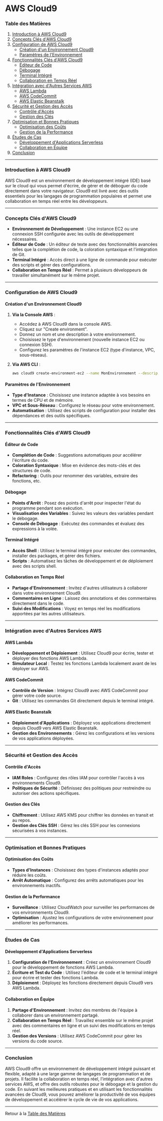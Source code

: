 # AWS Cloud9

### Table des Matières

1. [Introduction à AWS Cloud9](#introduction-à-aws-cloud9)
2. [Concepts Clés d'AWS Cloud9](#concepts-clés-daws-cloud9)
3. [Configuration de AWS Cloud9](#configuration-de-aws-cloud9)
    - [Création d'un Environnement Cloud9](#création-dun-environnement-cloud9)
    - [Paramètres de l'Environnement](#paramètres-de-lenvironnement)
4. [Fonctionnalités Clés d'AWS Cloud9](#fonctionnalités-clés-daws-cloud9)
    - [Éditeur de Code](#éditeur-de-code)
    - [Débogage](#débogage)
    - [Terminal Intégré](#terminal-intégré)
    - [Collaboration en Temps Réel](#collaboration-en-temps-réel)
5. [Intégration avec d'Autres Services AWS](#intégration-avec-dautres-services-aws)
    - [AWS Lambda](#aws-lambda)
    - [AWS CodeCommit](#aws-codecommit)
    - [AWS Elastic Beanstalk](#aws-elastic-beanstalk)
6. [Sécurité et Gestion des Accès](#sécurité-et-gestion-des-accès)
    - [Contrôle d'Accès](#contrôle-daccès)
    - [Gestion des Clés](#gestion-des-clés)
7. [Optimisation et Bonnes Pratiques](#optimisation-et-bonnes-pratiques)
    - [Optimisation des Coûts](#optimisation-des-coûts)
    - [Gestion de la Performance](#gestion-de-la-performance)
8. [Études de Cas](#études-de-cas)
    - [Développement d'Applications Serverless](#développement-dapplications-serverless)
    - [Collaboration en Équipe](#collaboration-en-équipe)
9. [Conclusion](#conclusion)

---

### Introduction à AWS Cloud9

AWS Cloud9 est un environnement de développement intégré (IDE) basé sur le cloud qui vous permet d'écrire, de gérer et de déboguer du code directement dans votre navigateur. Cloud9 est livré avec des outils essentiels pour les langages de programmation populaires et permet une collaboration en temps réel entre les développeurs.

---

### Concepts Clés d'AWS Cloud9

- **Environnement de Développement** : Une instance EC2 ou une connexion SSH configurée avec les outils de développement nécessaires.
- **Éditeur de Code** : Un éditeur de texte avec des fonctionnalités avancées telles que la complétion de code, la coloration syntaxique et l'intégration de Git.
- **Terminal Intégré** : Accès direct à une ligne de commande pour exécuter des scripts et gérer des configurations.
- **Collaboration en Temps Réel** : Permet à plusieurs développeurs de travailler simultanément sur le même projet.

---

### Configuration de AWS Cloud9

#### Création d'un Environnement Cloud9

1. **Via la Console AWS** :
   - Accédez à AWS Cloud9 dans la console AWS.
   - Cliquez sur "Create environment".
   - Donnez un nom et une description à votre environnement.
   - Choisissez le type d'environnement (nouvelle instance EC2 ou connexion SSH).
   - Configurez les paramètres de l'instance EC2 (type d'instance, VPC, sous-réseau).

2. **Via AWS CLI** :
   ```bash
   aws cloud9 create-environment-ec2 --name MonEnvironnement --description "Environnement de développement pour mon projet" --instance-type t2.micro --subnet-id subnet-12345678
   ```

#### Paramètres de l'Environnement

- **Type d'Instance** : Choisissez une instance adaptée à vos besoins en termes de CPU et de mémoire.
- **VPC et Sous-Réseau** : Configurez le réseau pour votre environnement.
- **Automatisation** : Utilisez des scripts de configuration pour installer des dépendances et des outils spécifiques.

---

### Fonctionnalités Clés d'AWS Cloud9

#### Éditeur de Code

- **Complétion de Code** : Suggestions automatiques pour accélérer l'écriture du code.
- **Coloration Syntaxique** : Mise en évidence des mots-clés et des structures de code.
- **Refactoring** : Outils pour renommer des variables, extraire des fonctions, etc.

#### Débogage

- **Points d'Arrêt** : Posez des points d'arrêt pour inspecter l'état du programme pendant son exécution.
- **Visualisation des Variables** : Suivez les valeurs des variables pendant le débogage.
- **Console de Débogage** : Exécutez des commandes et évaluez des expressions à la volée.

#### Terminal Intégré

- **Accès Shell** : Utilisez le terminal intégré pour exécuter des commandes, installer des packages, et gérer des fichiers.
- **Scripts** : Automatisez les tâches de développement et de déploiement avec des scripts shell.

#### Collaboration en Temps Réel

- **Partage d'Environnement** : Invitez d'autres utilisateurs à collaborer dans votre environnement Cloud9.
- **Commentaires en Ligne** : Laissez des annotations et des commentaires directement dans le code.
- **Suivi des Modifications** : Voyez en temps réel les modifications apportées par les autres utilisateurs.

---

### Intégration avec d'Autres Services AWS

#### AWS Lambda

- **Développement et Déploiement** : Utilisez Cloud9 pour écrire, tester et déployer des fonctions AWS Lambda.
- **Simulateur Local** : Testez les fonctions Lambda localement avant de les déployer sur AWS.

#### AWS CodeCommit

- **Contrôle de Version** : Intégrez Cloud9 avec AWS CodeCommit pour gérer votre code source.
- **Git** : Utilisez les commandes Git directement depuis le terminal intégré.

#### AWS Elastic Beanstalk

- **Déploiement d'Applications** : Déployez vos applications directement depuis Cloud9 vers AWS Elastic Beanstalk.
- **Gestion des Environnements** : Gérez les configurations et les versions de vos applications déployées.

---

### Sécurité et Gestion des Accès

#### Contrôle d'Accès

- **IAM Roles** : Configurez des rôles IAM pour contrôler l'accès à vos environnements Cloud9.
- **Politiques de Sécurité** : Définissez des politiques pour restreindre ou autoriser des actions spécifiques.

#### Gestion des Clés

- **Chiffrement** : Utilisez AWS KMS pour chiffrer les données en transit et au repos.
- **Gestion des Clés SSH** : Gérez les clés SSH pour les connexions sécurisées à vos instances.

---

### Optimisation et Bonnes Pratiques

#### Optimisation des Coûts

- **Types d'Instances** : Choisissez des types d'instances adaptés pour réduire les coûts.
- **Arrêt Automatique** : Configurez des arrêts automatiques pour les environnements inactifs.

#### Gestion de la Performance

- **Surveillance** : Utilisez CloudWatch pour surveiller les performances de vos environnements Cloud9.
- **Optimisation** : Ajustez les configurations de votre environnement pour améliorer les performances.

---

### Études de Cas

#### Développement d'Applications Serverless

1. **Configuration de l'Environnement** : Créez un environnement Cloud9 pour le développement de fonctions AWS Lambda.
2. **Écriture et Test du Code** : Utilisez l'éditeur de code et le terminal intégré pour écrire et tester des fonctions Lambda.
3. **Déploiement** : Déployez les fonctions directement depuis Cloud9 vers AWS Lambda.

#### Collaboration en Équipe

1. **Partage d'Environnement** : Invitez des membres de l'équipe à collaborer dans un environnement partagé.
2. **Collaboration en Temps Réel** : Travaillez ensemble sur le même projet avec des commentaires en ligne et un suivi des modifications en temps réel.
3. **Gestion des Versions** : Utilisez AWS CodeCommit pour gérer les versions du code source.

---

### Conclusion

AWS Cloud9 offre un environnement de développement intégré puissant et flexible, adapté à une large gamme de langages de programmation et de projets. Il facilite la collaboration en temps réel, l'intégration avec d'autres services AWS, et offre des outils robustes pour le débogage et la gestion du code. En suivant les meilleures pratiques et en utilisant les fonctionnalités avancées de Cloud9, vous pouvez améliorer la productivité de vos équipes de développement et accélérer le cycle de vie de vos applications.

---

Retour à la [Table des Matières](#table-des-matières)
